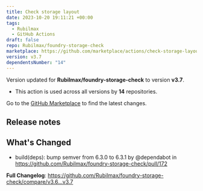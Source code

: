 ```yaml
---
title: Check storage layout
date: 2023-10-20 19:11:21 +00:00
tags:
  - Rubilmax
  - GitHub Actions
draft: false
repo: Rubilmax/foundry-storage-check
marketplace: https://github.com/marketplace/actions/check-storage-layout
version: v3.7
dependentsNumber: "14"
---
```



Version updated for **Rubilmax/foundry-storage-check** to version **v3.7**.
- This action is used across all versions by **14** repositories.

Go to the [GitHub Marketplace](https://github.com/marketplace/actions/check-storage-layout) to find the latest changes.

## Release notes

## What's Changed
* build(deps): bump semver from 6.3.0 to 6.3.1 by @dependabot in https://github.com/Rubilmax/foundry-storage-check/pull/172


**Full Changelog**: https://github.com/Rubilmax/foundry-storage-check/compare/v3.6...v3.7
